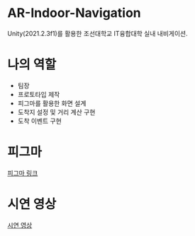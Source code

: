 # AR-Indoor-Navigation
Unity(2021.2.3f1)를 활용한 조선대학교 IT융합대학 실내 내비게이션.

# 나의 역할
- 팀장
- 프로토타입 제작
- 피그마를 활용한 화면 설계
- 도착지 설정 및 거리 계산 구현
- 도착 이벤트 구현

# 피그마
[피그마 링크](https://www.figma.com/design/1peB7TNgoSp7zXkmZfJJYi/%EC%BA%A1%EC%8A%A4%ED%86%A4?node-id=0-1&t=Y13mCzGNtxLT6BEw-1)

# 시연 영상
[시연 영상](https://drive.google.com/file/d/1QivCLre8Mrg1sJFXulhoP5cOssPX3ZEU/view?usp=sharing)
